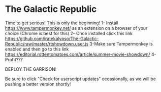 # The Galactic Republic
Time to get serious! This is only the beginning!
1- Install https://www.tampermonkey.net/ as an extension on a browser of your choice (Chrome is best for this)
2- Once installed click this link https://github.com/iratekalypso/The-Galactic-Republic/raw/master/rtshowdown.user.js
3-Make sure Tampermonkey is enabled and then go to this link https://editorial.rottentomatoes.com/article/summer-movie-showdown/
4-Profit???

DEPLOY THE GARRISON!

Be sure to click "Check for userscript updates" occasionally, as we will be pushing a better version shortly!
